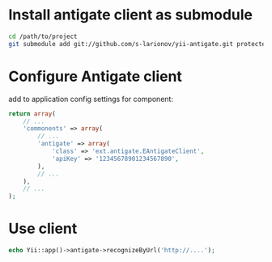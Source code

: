 # Install antigate client as submodule
```bash
cd /path/to/project
git submodule add git://github.com/s-larionov/yii-antigate.git protected/extensions/antigate
```

# Configure Antigate client
add to application config settings for component:
```php
return array(
    // ...
    'commonents' => array(
        // ...
        'antigate' => array(
            'class' => 'ext.antigate.EAntigateClient',
            'apiKey' => '12345678901234567890',
        ),
        // ...
    ),
    // ...
);
```

# Use client
```php
echo Yii::app()->antigate->recognizeByUrl('http://....');
```
